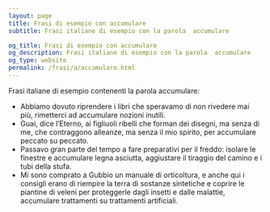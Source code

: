 ```yaml
---
layout: page
title: Frasi di esempio con accumulare 
subtitle: Frasi italiane di esempio con la parola  accumulare

og_title: Frasi di esempio con accumulare 
og_description: Frasi italiane di esempio con la parola  accumulare
og_type: website
permalink: /frasi/a/accumulare.html
---
```


Frasi italiane di esempio contenenti la parola accumulare:


- Abbiamo dovuto riprendere i libri che speravamo di non rivedere mai più, rimetterci ad accumulare nozioni inutili.
- Guai, dice l’Eterno, ai figliuoli ribelli che forman dei disegni, ma senza di me, che contraggono alleanze, ma senza il mio spirito, per accumulare peccato su peccato.
- Passavo gran parte del tempo a fare preparativi per il freddo: isolare le finestre e accumulare legna asciutta, aggiustare il tiraggio del camino e i tubi della stufa.
- Mi sono comprato a Gubbio un manuale di orticoltura, e anche qui i consigli erano di riempire la terra di sostanze sintetiche e coprire le piantine di veleni per proteggerle dagli insetti e dalle malattie, accumulare trattamenti su trattamenti artificiali.
